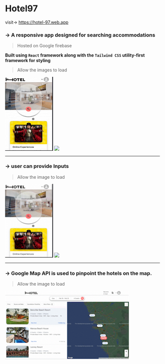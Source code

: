 # Hotel97

visit-> https://hotel-97.web.app

### →  A responsive app designed for searching accommodations
> Hosted on Google firebase

**Built using `React` framework along with the `Tailwind CSS` utility-first framework for styling**



> Allow the images to load


<span>  <img src="https://github.com/MNaushad97/Hotel97/blob/main/src/images/hotelMobileHome.gif"  width="156" height="239.28" />  </span>
<img src="https://github.com/MNaushad97/Hotel97/blob/main/src/images/hotelWebHome.gif" width="403" />






-----------------------------------------------------------------------------------------------------------------------------------------------------------

### →  user can provide Inputs

> Allow the image to load

<span>  <img src="https://github.com/MNaushad97/Hotel97/blob/main/src/images/hotelMobileInput.gif"  width="156" height="239.28" />  </span>
<img src="https://github.com/MNaushad97/Hotel97/blob/main/src/images/hotelWebInput.gif" width="403" />

-----------------------------------------------------------------------------------------------------------------------------------------------------------

### →  Google Map API is used to pinpoint the hotels on the map.

> Allow the image to load

 <img src="https://github.com/MNaushad97/Hotel97/blob/main/src/images/hotelWebMap.gif" width="403" height="223" />








